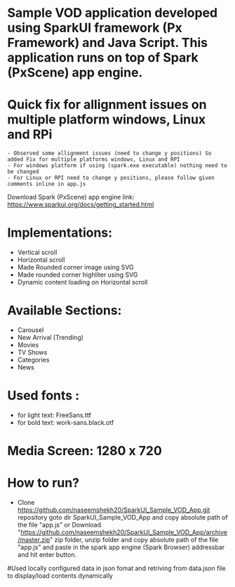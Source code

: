 # Sample VOD application developed using SparkUI framework (Px Framework) and Java Script. This application runs on top of Spark (PxScene) app engine.

# Quick fix for allignment issues on multiple platform windows, Linux and RPi
    - Observed some allignment issues (need to change y positions) So added Fix for multiple platforms windows, Linux and RPI
    - For windows platform if using (spark.exe executable) nothing need to be changed  
    - For Linux or RPI need to change y positions, please follow given comments inline in app.js 

Download Spark (PxScene) app engine link: https://www.sparkui.org/docs/getting_started.html

# Implementations:
  - Vertical scroll
  - Horizontal scroll
  - Made Rounded corner image using SVG
  - Made rounded corner highliter using SVG
  - Dynamic content loading on Horizontal scroll
  
# Available Sections:
  - Carousel
  - New Arrival (Trending)
  - Movies
  - TV Shows
  - Categories
  - News

# Used fonts : 
  - for light text: FreeSans.ttf
  - for bold text: work-sans.black.otf 
  
# Media Screen: 1280 x 720

# How to run?
- Clone https://github.com/naseemshekh20/SparkUI_Sample_VOD_App.git repository goto dir SparkUI_Sample_VOD_App and copy absolute path of the file "app.js" or Download "https://github.com/naseemshekh20/SparkUI_Sample_VOD_App/archive/master.zip" zip folder, unzip folder and copy absolute path of the file "app.js" and paste in the spark app engine (Spark Browser) addressbar and hit enter button.

#Used locally configured data in json fomat and retriving from data.json file to display/load contents dynamically